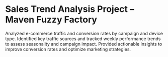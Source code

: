 # Sales Trend Analysis Project  – Maven Fuzzy Factory
Analyzed e-commerce traffic and conversion rates by campaign and device type. Identified key traffic sources and tracked weekly performance trends to assess seasonality and campaign impact. Provided actionable insights to improve conversion rates and optimize marketing strategies.
